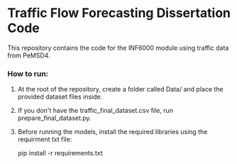 # Traffic Flow Forecasting Dissertation Code

This repository contains the code for the INF6000 module using traffic data from PeMSD4.

### How to run:
1. At the root of the repository, create a folder called Data/ and place the provided dataset files inside.
2. If you don't have the traffic_final_dataset.csv file, run prepare_final_dataset.py.
3. Before running the models, install the required libraries using the requirment txt file:
   
   pip install -r requirements.txt

